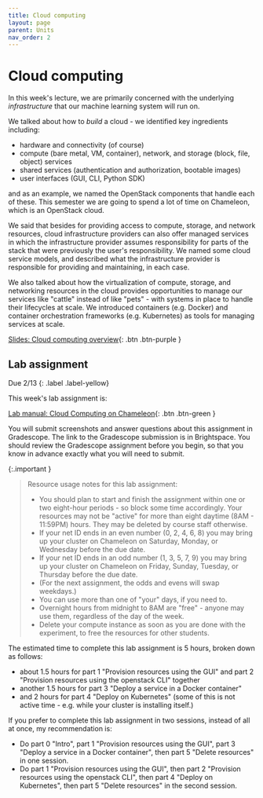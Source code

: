 ```yaml
--- 
title: Cloud computing
layout: page
parent: Units
nav_order: 2
---
```


# Cloud computing

In this week's lecture, we are primarily concerned with the underlying *infrastructure* that our machine learning system will run on.

We talked about how to *build* a cloud - we identified key ingredients including:

* hardware and connectivity (of course)
* compute (bare metal, VM, container), network, and storage (block, file, object) services
* shared services (authentication and authorization, bootable images)
* user interfaces (GUI, CLI, Python SDK)

and as an example, we named the OpenStack components that handle each of these. This semester we are going to spend a lot of time on Chameleon, which is an OpenStack cloud.

We said that besides for providing access to compute, storage, and network resources, cloud infrastructure providers can also offer managed services in which the infrastructure provider assumes responsibility for parts of the stack that were previously the user's responsibility. We named some cloud service models, and described what the infrastructure provider is responsible for providing and maintaining, in each case.

We also talked about how the virtualization of compute, storage, and networking resources in the cloud provides opportunities to manage our services like "cattle" instead of like "pets" - with systems in place to handle their lifecycles at scale. We introduced containers (e.g. Docker) and container orchestration frameworks (e.g. Kubernetes) as tools for managing services at scale.


[Slides: Cloud computing overview](https://link.excalidraw.com/p/readonly/4lOcDZjTOcR0AUTrMck9){: .btn .btn-purple }


## Lab assignment

Due 2/13
{: .label .label-yellow}

This week's lab assignment is:

[Lab manual: Cloud Computing on Chameleon](https://teaching-on-testbeds.github.io/cloud-chi/){: .btn .btn-green }

You will submit screenshots and answer questions about this assignment in Gradescope. The link to the Gradescope submission is in Brightspace. You should review the Gradescope assignment before you begin, so that you know in advance exactly what you will need to submit.


{:.important }
> Resource usage notes for this lab assignment:
> 
> * You should plan to start and finish the assignment within one or two eight-hour periods - so block some time accordingly. Your resources may not be "active" for more than eight daytime (8AM - 11:59PM) hours. They may be deleted by course staff otherwise.
> * If your net ID ends in an even number (0, 2, 4, 6, 8) you may bring up your cluster on Chameleon on Saturday, Monday, or Wednesday before the due date. 
> * If your net ID ends in an odd number (1, 3, 5, 7, 9) you may bring up your cluster on Chameleon on Friday, Sunday, Tuesday, or Thursday before the due date.  
> * (For the next assignment, the odds and evens will swap weekdays.)
> * You can use more than one of "your" days, if you need to.
> * Overnight hours from midnight to 8AM are "free" - anyone may use them, regardless of the day of the week.
> * Delete your compute instance as soon as you are done with the experiment, to free the resources for other students.


The estimated time to complete this lab assignment is 5 hours, broken down as follows:

* about 1.5 hours for part 1 "Provision resources using the GUI" and part 2 "Provision resources using the openstack CLI" together
* another 1.5 hours for part 3  "Deploy a service in a Docker container"
* and 2 hours for part 4  "Deploy on Kubernetes" (some of this is not active time - e.g. while your cluster is installing itself.)

If you prefer to complete this lab assignment in two sessions, instead of all at once, my recommendation is:

* Do part 0 "Intro", part 1 "Provision resources using the GUI", part 3 "Deploy a service in a Docker container", then part 5 "Delete resources" in one session. 
* Do part 1 "Provision resources using the GUI", then part 2 "Provision resources using the openstack CLI", then part 4 "Deploy on Kubernetes", then part 5 "Delete resources" in the second session.
